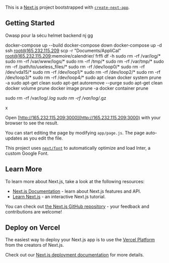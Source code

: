 This is a [Next.js](https://nextjs.org/) project bootstrapped with [`create-next-app`](https://github.com/vercel/next.js/tree/canary/packages/create-next-app).

## Getting Started

Owasp pour la sécu 
helmet backend
nj
gg

docker-compose up --build
docker-compose down
docker-compose up -d
ssh root@165.232.115.209
scp -r "Documents/AppliCal" root@165.232.115.209:memoire/calendrier/
frffi
df -h
sudo rm -rf /var/log/*
sudo rm -rf /var/www/logs/*
sudo rm -rf /tmp/*
sudo rm -rf /var/tmp/*
sudo rm -rf /path/to/useless_files/*
sudo rm -rf /dev/loop0/*
sudo rm -rf /dev/vda15/*
sudo rm -rf /dev/loop1/*
sudo rm -rf /dev/loop2/*
sudo rm -rf /dev/loop3/*
sudo rm -rf /dev/loop4/*
sudo apt clean
docker system prune -a
sudo apt-get clean
sudo apt-get autoremove --purge
sudo apt-get clean
docker volume prune
docker image prune -a
docker container prune

sudo rm -rf /var/log/*.log
sudo rm -rf /var/log/*.gz

x

Open [http://165.232.115.209:3000](http://165.232.115.209:3000) with your browser to see the result.

You can start editing the page by modifying `app/page.js`. The page auto-updates as you edit the file.

This project uses [`next/font`](https://nextjs.org/docs/basic-features/font-optimization) to automatically optimize and load Inter, a custom Google Font.

## Learn More

To learn more about Next.js, take a look at the following resources:

- [Next.js Documentation](https://nextjs.org/docs) - learn about Next.js features and API.
- [Learn Next.js](https://nextjs.org/learn) - an interactive Next.js tutorial.

You can check out [the Next.js GitHub repository](https://github.com/vercel/next.js/) - your feedback and contributions are welcome!

## Deploy on Vercel

The easiest way to deploy your Next.js app is to use the [Vercel Platform](https://vercel.com/new?utm_medium=default-template&filter=next.js&utm_source=create-next-app&utm_campaign=create-next-app-readme) from the creators of Next.js.

Check out our [Next.js deployment documentation](https://nextjs.org/docs/deployment) for more details.






